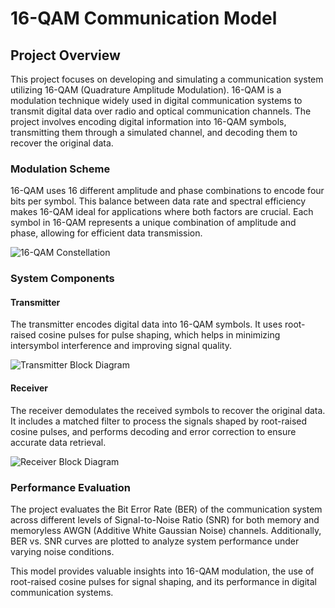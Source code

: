 # 16-QAM Communication Model

## Project Overview

This project focuses on developing and simulating a communication system utilizing 16-QAM (Quadrature Amplitude Modulation). 16-QAM is a modulation technique widely used in digital communication systems to transmit digital data over radio and optical communication channels. The project involves encoding digital information into 16-QAM symbols, transmitting them through a simulated channel, and decoding them to recover the original data.

### Modulation Scheme

16-QAM uses 16 different amplitude and phase combinations to encode four bits per symbol. This balance between data rate and spectral efficiency makes 16-QAM ideal for applications where both factors are crucial. Each symbol in 16-QAM represents a unique combination of amplitude and phase, allowing for efficient data transmission.

![16-QAM Constellation](https://github.com/user-attachments/assets/117ba468-1757-4457-a46d-a0379079046e)

### System Components

#### Transmitter

The transmitter encodes digital data into 16-QAM symbols. It uses root-raised cosine pulses for pulse shaping, which helps in minimizing intersymbol interference and improving signal quality.

![Transmitter Block Diagram](https://github.com/user-attachments/assets/f08f4927-c300-40f6-88c8-531c491e516f)

#### Receiver

The receiver demodulates the received symbols to recover the original data. It includes a matched filter to process the signals shaped by root-raised cosine pulses, and performs decoding and error correction to ensure accurate data retrieval.

![Receiver Block Diagram](https://github.com/user-attachments/assets/961f5ec7-9d8a-4d21-95cb-9dc48e6d625a)

### Performance Evaluation

The project evaluates the Bit Error Rate (BER) of the communication system across different levels of Signal-to-Noise Ratio (SNR) for both memory and memoryless AWGN (Additive White Gaussian Noise) channels. Additionally, BER vs. SNR curves are plotted to analyze system performance under varying noise conditions.

This model provides valuable insights into 16-QAM modulation, the use of root-raised cosine pulses for signal shaping, and its performance in digital communication systems.
